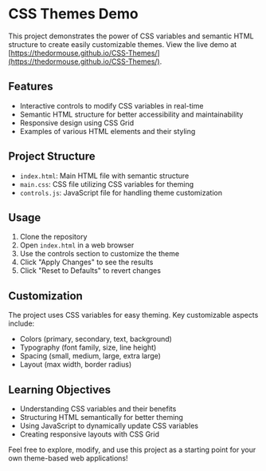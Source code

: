 # CSS Themes Demo

This project demonstrates the power of CSS variables and semantic HTML structure to create easily customizable themes. View the live demo at [https://thedormouse.github.io/CSS-Themes/](https://thedormouse.github.io/CSS-Themes/).

## Features

- Interactive controls to modify CSS variables in real-time
- Semantic HTML structure for better accessibility and maintainability
- Responsive design using CSS Grid
- Examples of various HTML elements and their styling

## Project Structure

- `index.html`: Main HTML file with semantic structure
- `main.css`: CSS file utilizing CSS variables for theming
- `controls.js`: JavaScript file for handling theme customization

## Usage

1. Clone the repository
2. Open `index.html` in a web browser
3. Use the controls section to customize the theme
4. Click "Apply Changes" to see the results
5. Click "Reset to Defaults" to revert changes

## Customization

The project uses CSS variables for easy theming. Key customizable aspects include:

- Colors (primary, secondary, text, background)
- Typography (font family, size, line height)
- Spacing (small, medium, large, extra large)
- Layout (max width, border radius)

## Learning Objectives

- Understanding CSS variables and their benefits
- Structuring HTML semantically for better theming
- Using JavaScript to dynamically update CSS variables
- Creating responsive layouts with CSS Grid

Feel free to explore, modify, and use this project as a starting point for your own theme-based web applications!
